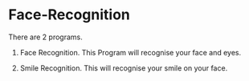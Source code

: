 # Face-Recognition

There are 2 programs.
  1. Face Recognition.
    This Program will recognise your face and eyes.
    
   2. Smile Recognition.
    This will recognise your smile on your face.
